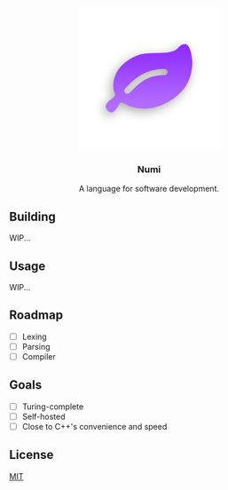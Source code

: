 <div align="center">
<a align="center" href="https://github.com/NumiLang/numi">
<img src="https://github.com/NumiLang/assets/raw/main/logo1080x1080.png" alt="Logo" width="256" height="256">
</a>
</div>

<h3 align="center">Numi</h3>

<p align="center">A language for software development.
    <br> 
</p>

## Building

WIP...

## Usage

WIP...

## Roadmap

- [ ] Lexing
- [ ] Parsing
- [ ] Compiler

## Goals

- [ ] Turing-complete
- [ ] Self-hosted
- [ ] Close to C++'s convenience and speed

## License

[MIT](https://github.com/NumiLang/numi/blob/main/LICENSE)
